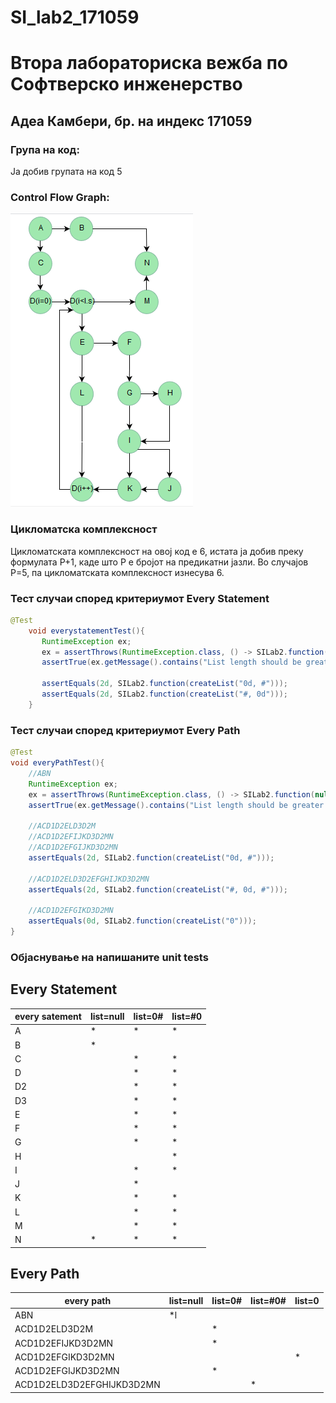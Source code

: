 # SI_lab2_171059

# Втора лабораториска вежба по Софтверско инженерство



## Адеа Камбери, бр. на индекс 171059



### Група на код:
Ја добив групата на код 5

### Control Flow Graph:

![Control Flow Graph](/image/SILab2.png)



### Цикломатска комплексност
Цикломатската комплексност на овој код е 6, истата ја добив преку формулата P+1, каде што P е бројот на предикатни јазли. Во случајoв P=5, па цикломатската комплексност изнесува 6.


### Тест случаи според критериумот Every Statement
```java
@Test
    void everystatementTest(){
       RuntimeException ex;
       ex = assertThrows(RuntimeException.class, () -> SILab2.function(null));
       assertTrue(ex.getMessage().contains("List length should be greater than 0"));

       assertEquals(2d, SILab2.function(createList("0d, #")));
       assertEquals(2d, SILab2.function(createList("#, 0d")));
    }
```



### Teст случаи според критериумот Every Path
```java
@Test
void everyPathTest(){
    //ABN
    RuntimeException ex;
    ex = assertThrows(RuntimeException.class, () -> SILab2.function(null));
    assertTrue(ex.getMessage().contains("List length should be greater than 0"));

    //ACD1D2ELD3D2M
    //ACD1D2EFIJKD3D2MN
    //ACD1D2EFGIJKD3D2MN
    assertEquals(2d, SILab2.function(createList("0d, #")));

    //ACD1D2ELD3D2EFGHIJKD3D2MN
    assertEquals(2d, SILab2.function(createList("#, 0d, #")));

    //ACD1D2EFGIKD3D2MN
    assertEquals(0d, SILab2.function(createList("0")));
}
```




### Објаснување на напишаните unit tests

## Every Statement

| every satement | list=null | list=0# | list=#0 |
| -------------- | --------- | ------- | ------- |
| A              | *         | *       | *       |
| B              | *         |         |         |
| C              |           | *       | *       |
| D              |           | *       | *       |
| D2             |           | *       | *       |
| D3             |           | *       | *       |
| E              |           | *       | *       |
| F              |           | *       | *       |
| G              |           | *       | *       |
| H              |           |         | *       |
| I              |           | *       | *       |
| J              |           | *       |         |
| K              |           | *       | *       |
| L              |           | *       | *       |
| M              |           | *       | *       |
| N              | *         | *       | *       |



## Every Path

| every path                | list=null | list=0# | list=#0# | list=0 |
| ------------------------- | --------- | ------- | -------- | ------ |
| ABN                       | *l        |         |          |        |
| ACD1D2ELD3D2M             |           | *       |          |        |
| ACD1D2EFIJKD3D2MN         |           | *       |          |        |
| ACD1D2EFGIKD3D2MN         |           |         |          | *      |
| ACD1D2EFGIJKD3D2MN        |           | *       |          |        |
| ACD1D2ELD3D2EFGHIJKD3D2MN |           |         | *        |        |
